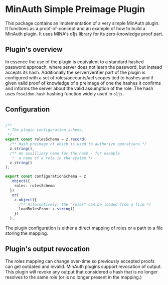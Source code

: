 # MinAuth Simple Preimage Plugin

This package contains an implementation of a very simple MinAuth plugin.
It functions as a proof-of-concept and an example of how to build a MinAuth plugin.
It uses MINA's o1js library for its zero-knowledge proof part.

## Plugin's overview

In essence the use of the plugin is equivalent to a standard hashed password approach, where server does not learn the password, but instead accepts its hash.
Additionally the server/verifier part of the plugin is configured with a set of roles/accounts/acl scopes tied to hashes and if given valid proof of knowledge of a preimage of one the hashes it confirms and informs the server about the valid assumption of the role.
The hash uses `Poseidon.hash` hashing function widely used in `o1js`.

## Configuration

```typescript

/**
 * The plugin configuration schema.
 */
export const rolesSchema = z.record(
  /** Hash preimage of which is used to authorize operations */
  z.string(),
  /** An auxilliary name for the hash - for example
   *  a name of a role in the system */
  z.string()
);

export const configurationSchema = z
  .object({
    roles: rolesSchema
  })
  .or(
    z.object({
      /** Alternatively, the "roles" can be loaded from a file */
      loadRolesFrom: z.string()
    })
  );


```

The plugin configuration is either a direct mapping of roles or a path to a file storing the mapping.

## Plugin's output revocation

The roles mapping can change over-time so previously accepted proofs can get outdated and invalid. MinAuth plugins support revocation of output.
This plugin will revoke any output that considered a hash that is no longer resolves to the same role (or is no longer present in the mapping.)
